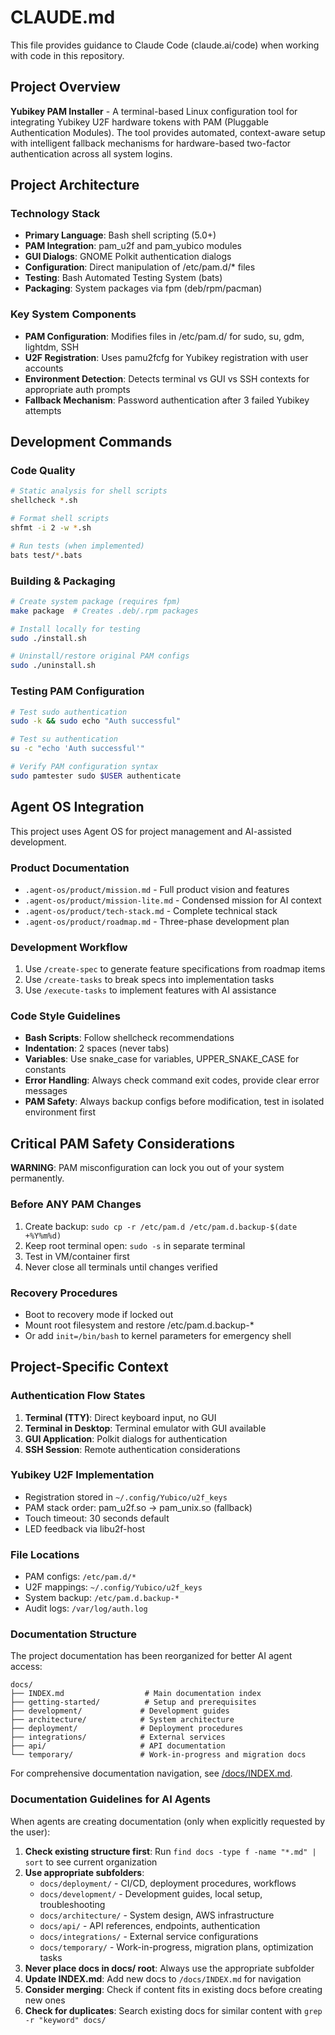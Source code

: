 # CLAUDE.md

This file provides guidance to Claude Code (claude.ai/code) when working with code in this repository.

## Project Overview

**Yubikey PAM Installer** - A terminal-based Linux configuration tool for integrating Yubikey U2F hardware tokens with PAM (Pluggable Authentication Modules). The tool provides automated, context-aware setup with intelligent fallback mechanisms for hardware-based two-factor authentication across all system logins.

## Project Architecture

### Technology Stack

- **Primary Language**: Bash shell scripting (5.0+)
- **PAM Integration**: pam_u2f and pam_yubico modules
- **GUI Dialogs**: GNOME Polkit authentication dialogs
- **Configuration**: Direct manipulation of /etc/pam.d/* files
- **Testing**: Bash Automated Testing System (bats)
- **Packaging**: System packages via fpm (deb/rpm/pacman)

### Key System Components

- **PAM Configuration**: Modifies files in /etc/pam.d/ for sudo, su, gdm, lightdm, SSH
- **U2F Registration**: Uses pamu2fcfg for Yubikey registration with user accounts
- **Environment Detection**: Detects terminal vs GUI vs SSH contexts for appropriate auth prompts
- **Fallback Mechanism**: Password authentication after 3 failed Yubikey attempts

## Development Commands

### Code Quality

```bash
# Static analysis for shell scripts
shellcheck *.sh

# Format shell scripts
shfmt -i 2 -w *.sh

# Run tests (when implemented)
bats test/*.bats
```

### Building & Packaging

```bash
# Create system package (requires fpm)
make package  # Creates .deb/.rpm packages

# Install locally for testing
sudo ./install.sh

# Uninstall/restore original PAM configs
sudo ./uninstall.sh
```

### Testing PAM Configuration

```bash
# Test sudo authentication
sudo -k && sudo echo "Auth successful"

# Test su authentication
su -c "echo 'Auth successful'"

# Verify PAM configuration syntax
sudo pamtester sudo $USER authenticate
```

## Agent OS Integration

This project uses Agent OS for project management and AI-assisted development.

### Product Documentation

- `.agent-os/product/mission.md` - Full product vision and features
- `.agent-os/product/mission-lite.md` - Condensed mission for AI context
- `.agent-os/product/tech-stack.md` - Complete technical stack
- `.agent-os/product/roadmap.md` - Three-phase development plan

### Development Workflow

1. Use `/create-spec` to generate feature specifications from roadmap items
2. Use `/create-tasks` to break specs into implementation tasks
3. Use `/execute-tasks` to implement features with AI assistance

### Code Style Guidelines

- **Bash Scripts**: Follow shellcheck recommendations
- **Indentation**: 2 spaces (never tabs)
- **Variables**: Use snake_case for variables, UPPER_SNAKE_CASE for constants
- **Error Handling**: Always check command exit codes, provide clear error messages
- **PAM Safety**: Always backup configs before modification, test in isolated environment first

## Critical PAM Safety Considerations

**WARNING**: PAM misconfiguration can lock you out of your system permanently.

### Before ANY PAM Changes

1. Create backup: `sudo cp -r /etc/pam.d /etc/pam.d.backup-$(date +%Y%m%d)`
2. Keep root terminal open: `sudo -s` in separate terminal
3. Test in VM/container first
4. Never close all terminals until changes verified

### Recovery Procedures

- Boot to recovery mode if locked out
- Mount root filesystem and restore /etc/pam.d.backup-*
- Or add `init=/bin/bash` to kernel parameters for emergency shell

## Project-Specific Context

### Authentication Flow States

1. **Terminal (TTY)**: Direct keyboard input, no GUI
2. **Terminal in Desktop**: Terminal emulator with GUI available
3. **GUI Application**: Polkit dialogs for authentication
4. **SSH Session**: Remote authentication considerations

### Yubikey U2F Implementation

- Registration stored in `~/.config/Yubico/u2f_keys`
- PAM stack order: pam_u2f.so → pam_unix.so (fallback)
- Touch timeout: 30 seconds default
- LED feedback via libu2f-host

### File Locations

- PAM configs: `/etc/pam.d/*`
- U2F mappings: `~/.config/Yubico/u2f_keys`
- System backup: `/etc/pam.d.backup-*`
- Audit logs: `/var/log/auth.log`

### Documentation Structure

The project documentation has been reorganized for better AI agent access:

```text
docs/
├── INDEX.md                  # Main documentation index
├── getting-started/          # Setup and prerequisites
├── development/             # Development guides
├── architecture/            # System architecture
├── deployment/              # Deployment procedures
├── integrations/            # External services
├── api/                     # API documentation
└── temporary/               # Work-in-progress and migration docs
```

For comprehensive documentation navigation, see [/docs/INDEX.md](/docs/INDEX.md).

### Documentation Guidelines for AI Agents

When agents are creating documentation (only when explicitly requested by the user):

1. **Check existing structure first**: Run `find docs -type f -name "*.md" | sort` to see current organization
2. **Use appropriate subfolders**:
   - `docs/deployment/` - CI/CD, deployment procedures, workflows
   - `docs/development/` - Development guides, local setup, troubleshooting
   - `docs/architecture/` - System design, AWS infrastructure
   - `docs/api/` - API references, endpoints, authentication
   - `docs/integrations/` - External service configurations
   - `docs/temporary/` - Work-in-progress, migration plans, optimization tasks
3. **Never place docs in docs/ root**: Always use the appropriate subfolder
4. **Update INDEX.md**: Add new docs to `/docs/INDEX.md` for navigation
5. **Consider merging**: Check if content fits in existing docs before creating new ones
6. **Check for duplicates**: Search existing docs for similar content with `grep -r "keyword" docs/`
